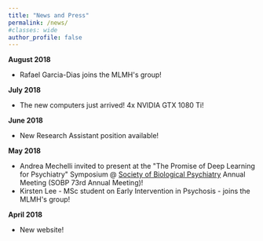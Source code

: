 ```yaml
---
title: "News and Press"
permalink: /news/
#classes: wide
author_profile: false
---
```


**August 2018**
- Rafael Garcia-Dias joins the MLMH's group!

**July 2018**
- The new computers just arrived! 4x NVIDIA GTX 1080 Ti!

**June 2018**
- New Research Assistant position available!    

**May 2018**  
- Andrea Mechelli invited to present at the "The Promise of Deep Learning for Psychiatry" Symposium @ [Society of Biological Psychiatry](https://sobp.org/) Annual Meeting (SOBP 73rd Annual Meeting)!  
- Kirsten Lee - MSc student on Early Intervention in Psychosis - joins the MLMH's group!  

**April 2018**  
- New website!  
